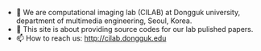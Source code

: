 - 👋 We are computational imaging lab (CILAB) at Dongguk university, department of multimedia engineering, Seoul, Korea.
- 👀 This site is about providing source codes for our lab pulished papers.
- 📫 How to reach us: http://cilab.dongguk.edu

